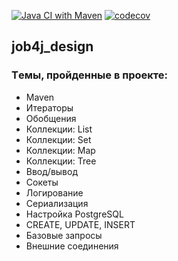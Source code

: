 [![Java CI with Maven](https://github.com/AJIEKCanderG/job4j_design/actions/workflows/maven.yml/badge.svg)](https://github.com/AJIEKCanderG/job4j_design/actions/workflows/maven.yml)
[![codecov](https://codecov.io/gh/AJIEKCanderG/job4j_design/branch/master/graph/badge.svg)](https://codecov.io/gh/AJIEKCanderG/job4j_design)
## job4j_design

### Tемы, пройденные в проекте:
* Maven
* Итераторы
* Обобщения
* Коллекции: List
* Коллекции: Set
* Коллекции: Map
* Коллекции: Tree
* Ввод/вывод
* Сокеты
* Логирование
* Сериализация
* Настройка PostgreSQL
* CREATE, UPDATE, INSERT
* Базовые запросы
* Внешние соединения
